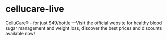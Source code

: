 # cellucare-live
CelluCare® - for just $49/bottle —Visit the official website for healthy blood sugar management and weight loss, discover the best prices and discounts available now!
